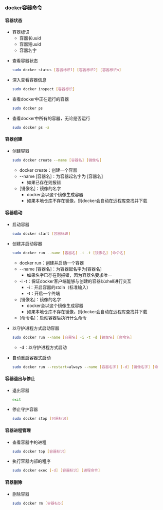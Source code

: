 ### docker容器命令

#### 容器状态

* 容器标识
  * 容器长uuid
  * 容器短uuid
  * 容器名字

- 查看容器状态

  ```bash
  sudo docker status [容器标识1] [容器标识2] [容器标识n]
  ```

- 深入查看容器信息

  ```bash
  sudo docker inspect [容器标识]
  ```

- 查看docker中正在运行的容器

  ```bash
  sudo docker ps
  ```

- 查看docker中所有的容器，无论是否运行

  ```bash
  sudo docker ps -a
  ```

  

#### 容器创建

* 创建容器

  ```bash
  sudo docker create --name [容器名] [镜像名]
  ```

  * docker create：创建一个容器
  * --name [容器名]：为容器起名字为 [容器名]
    * 如果已存在则报错
  * [镜像名]：镜像的名字
    * docker会以这个镜像生成容器
    * 如果本地仓库不存在镜像，则docker会自动在远程库查找并下载



#### 容器启动

- 启动容器

  ```bash
  sudo docker start [容器标识]
  ```

* 创建并启动容器

  ```bash
  sudo docker run --name [容器名] -i -t [镜像名] [命令名]
  ```

  - docker run：创建并启动一个容器
  - --name [容器名]：为容器起名字为[容器名]
    - 如果名字已存在则报错，因为容器名要求唯一
  - -i -t：保证docker客户端能够与创建的容器以shell进行交互
    - -i：开启容器的stdin（标准输入）
    - -t：开启一个终端
  - [镜像名]：镜像的名字
    - docker会以这个镜像生成容器
    - 如果本地仓库不存在镜像，则docker会自动在远程库查找并下载
  - [命令名]：启动容器后执行什么命令

* 以守护进程方式启动容器

  ```bash
  sudo docker run --name [容器名] -i -t -d [镜像名] [命令名]
  ```

  * -d：以守护进程方式启动

* 自动重启容器式启动

  ```bash
  sudo docker run --restart=always --name [容器名字] [-d] [镜像名字] [命令]
  ```



#### 容器退出与停止

* 退出容器

  ```bash
  exit
  ```

* 停止守护容器

  ```bash
  sudo docker stop [容器标识]
  ```



#### 容器进程管理

* 查看容器中的进程

  ```bash
  sudo docker top [容器标识]
  ```

* 执行容器内部的程序

  ```bash
  sudo docker exec [-d] [容器标识] [进程命令]
  ```



#### 容器删除

* 删除容器

  ```bash
  sudo docker rm [容器标识]
  ```

  